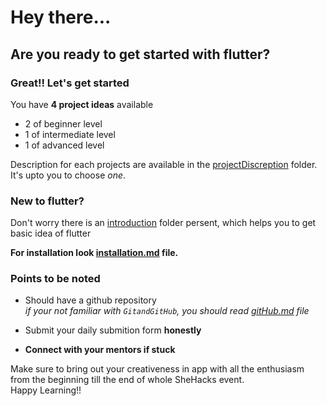 # Hey there...
## Are you ready to get started with flutter?

### Great!! Let's get started


You have **4 project ideas** available
- 2 of beginner level
- 1 of intermediate level
- 1 of advanced level 


Description for each projects are available in the [projectDiscreption](https://github.com/rosetanya898/SheHacks/tree/main/projectDiscreption) folder.<br>It's upto you to choose _one_.<br>




### New to flutter?
   Don't worry there is an [introduction](https://github.com/rosetanya898/SheHacks/tree/main/introduction) folder persent, which helps you to get basic idea of flutter

   **For installation look [installation.md](https://github.com/rosetanya898/SheHacks/blob/main/introduction/Installation.md) file.**





### Points to be noted
- Should have a github repository<br>  _if your not familiar with `GitandGitHub`, you should read [gitHub.md](https://github.com/rosetanya898/SheHacks/blob/main/gitHub.md) file_

- Submit your daily submition form **honestly**

- **Connect with your mentors if stuck**<br>


Make sure to bring out your creativeness in app with all the enthusiasm from the beginning till the end of whole SheHacks event.<br>
Happy Learning!!
